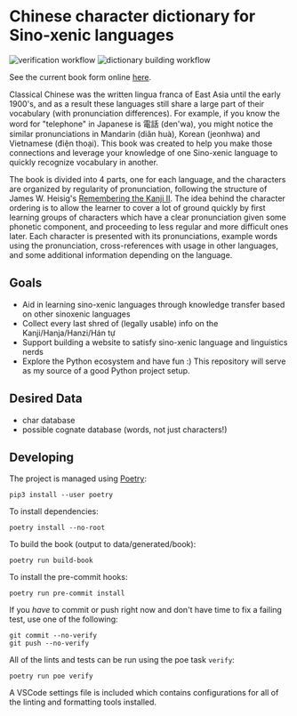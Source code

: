 # Chinese character dictionary for Sino-xenic languages

![verification workflow](https://github.com/garfieldnate/uniunihan-db/actions/workflows/verify.yml/badge.svg)
![dictionary building workflow](https://github.com/garfieldnate/uniunihan-db/actions/workflows/build_book.yml/badge.svg)

See the current book form online [here](https://garfieldnate.github.io/uniunihan-db/).

Classical Chinese was the written lingua franca of East Asia until the early 1900's, and as a result these languages still share a large part of their vocabulary (with pronunciation differences). For example, if you know the word for "telephone" in Japanese is 電話 (den'wa), you might notice the similar pronunciations in Mandarin (diǎn huà), Korean (jeonhwa) and Vietnamese (điện thoại). This book was created to help you make those connections and leverage your knowledge of one Sino-xenic language to quickly recognize vocabulary in another.

The book is divided into 4 parts, one for each language, and the characters are organized by regularity of pronunciation, following the structure of James W. Heisig's [Remembering the Kanji II](https://www.goodreads.com/book/show/495157.Remembering_the_Kanji_II). The idea behind the character ordering is to allow the learner to cover a lot of ground quickly by first learning groups of characters which have a clear pronunciation given some phonetic component, and proceeding to less regular and more difficult ones later. Each character is presented with its pronunciations, example words using the pronunciation, cross-references with usage in other languages, and some additional information depending on the language.

## Goals

-   Aid in learning sino-xenic languages through knowledge transfer based on other sinoxenic languages
-   Collect every last shred of (legally usable) info on the Kanji/Hanja/Hanzi/Hán tự
-   Support building a website to satisfy sino-xenic language and linguistics nerds
-   Explore the Python ecosystem and have fun :) This repository will serve as my source of a good Python project setup.

## Desired Data

-   char database
-   possible cognate database (words, not just characters!)

## Developing

The project is managed using [Poetry](https://python-poetry.org/docs/):

    pip3 install --user poetry

To install dependencies:

    poetry install --no-root

To build the book (output to data/generated/book):

    poetry run build-book

To install the pre-commit hooks:

    poetry run pre-commit install

If you _have_ to commit or push right now and don't have time to fix a failing test, use one of the following:

    git commit --no-verify
    git push --no-verify

All of the lints and tests can be run using the poe task `verify`:

    poetry run poe verify

A VSCode settings file is included which contains configurations for all of the linting and formatting tools installed.

